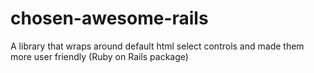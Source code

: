 chosen-awesome-rails
====================

A library that wraps around default html select controls and made them more user friendly (Ruby on Rails package)
